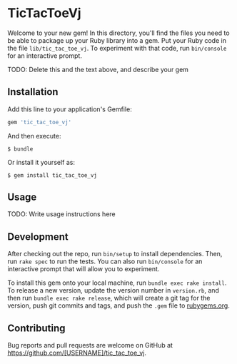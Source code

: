 # TicTacToeVj

Welcome to your new gem! In this directory, you'll find the files you need to be able to package up your Ruby library into a gem. Put your Ruby code in the file `lib/tic_tac_toe_vj`. To experiment with that code, run `bin/console` for an interactive prompt.

TODO: Delete this and the text above, and describe your gem

## Installation

Add this line to your application's Gemfile:

```ruby
gem 'tic_tac_toe_vj'
```

And then execute:

    $ bundle

Or install it yourself as:

    $ gem install tic_tac_toe_vj

## Usage

TODO: Write usage instructions here

## Development

After checking out the repo, run `bin/setup` to install dependencies. Then, run `rake spec` to run the tests. You can also run `bin/console` for an interactive prompt that will allow you to experiment.

To install this gem onto your local machine, run `bundle exec rake install`. To release a new version, update the version number in `version.rb`, and then run `bundle exec rake release`, which will create a git tag for the version, push git commits and tags, and push the `.gem` file to [rubygems.org](https://rubygems.org).

## Contributing

Bug reports and pull requests are welcome on GitHub at https://github.com/[USERNAME]/tic_tac_toe_vj.
